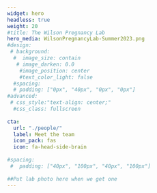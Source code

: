```yaml
---
widget: hero
headless: true
weight: 20
#title: The Wilson Pregnancy Lab
hero_media: WilsonPregnancyLab-Summer2023.png
#design:
 # background: 
  #  image_size: contain
   # image_darken: 0.0
    #image_position: center
    #text_color_light: false
  #spacing:
  # padding: ["0px", "40px", "0px", "0px"]
#advanced:
 # css_style:"text-align: center;"
  #css_class: fullscreen
  
cta:
  url: "./people/"
  label: Meet the team
  icon_pack: fas
  icon: fa-head-side-brain
  
#spacing:
 #  padding: ["40px", "100px", "40px", "100px"]
   
##Put lab photo here when we get one
---
```



